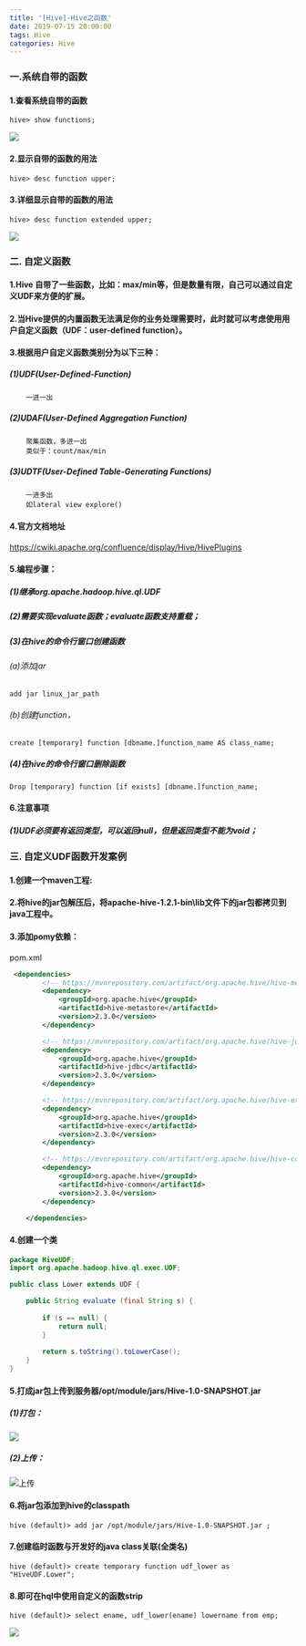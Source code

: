 ```yaml
---
title: '[Hive]-Hive之函数'
date: 2019-07-15 20:00:00
tags: Hive
categories: Hive
---
```



### 一.系统自带的函数
#### 1.查看系统自带的函数
```shell
hive> show functions;
```

![](https://imgconvert.csdnimg.cn/aHR0cHM6Ly91cGxvYWQtaW1hZ2VzLmppYW5zaHUuaW8vdXBsb2FkX2ltYWdlcy80MzkxNDA3LThjNDgzZWU2Y2QwYmZhNGMucG5n?x-oss-process=image/format,png)

#### 2.显示自带的函数的用法
```shell
hive> desc function upper;
```
#### 3.详细显示自带的函数的用法
```shell
hive> desc function extended upper;
```
![](https://imgconvert.csdnimg.cn/aHR0cHM6Ly91cGxvYWQtaW1hZ2VzLmppYW5zaHUuaW8vdXBsb2FkX2ltYWdlcy80MzkxNDA3LWU5NTk5OTI2ZDE1OGFkMzIucG5n?x-oss-process=image/format,png)

### 二. 自定义函数
#### 1.Hive 自带了一些函数，比如：max/min等，但是数量有限，自己可以通过自定义UDF来方便的扩展。

#### 2.当Hive提供的内置函数无法满足你的业务处理需要时，此时就可以考虑使用用户自定义函数（UDF：user-defined function）。

#### 3.根据用户自定义函数类别分为以下三种：
##### (1)UDF(User-Defined-Function)
		一进一出
##### (2)UDAF(User-Defined Aggregation Function)
		聚集函数，多进一出
		类似于：count/max/min
##### (3)UDTF(User-Defined Table-Generating Functions)
		一进多出
		如lateral view explore()
#### 4.官方文档地址
https://cwiki.apache.org/confluence/display/Hive/HivePlugins
#### 5.编程步骤：
##### (1)继承org.apache.hadoop.hive.ql.UDF

##### (2)需要实现evaluate函数；evaluate函数支持重载；
##### (3)在hive的命令行窗口创建函数
###### (a)添加jar
```shell
add jar linux_jar_path
```
###### (b)创建function，
```shell
create [temporary] function [dbname.]function_name AS class_name;
```
##### (4)在hive的命令行窗口删除函数
```shell
Drop [temporary] function [if exists] [dbname.]function_name;
```
#### 6.注意事项
##### (1)UDF必须要有返回类型，可以返回null，但是返回类型不能为void；

### 三. 自定义UDF函数开发案例
#### 1.创建一个maven工程:
#### 2.将hive的jar包解压后，将apache-hive-1.2.1-bin\lib文件下的jar包都拷贝到java工程中。

#### 3.添加pomy依赖：

pom.xml
```xml
 <dependencies>
        <!-- https://mvnrepository.com/artifact/org.apache.hive/hive-metastore -->
        <dependency>
            <groupId>org.apache.hive</groupId>
            <artifactId>hive-metastore</artifactId>
            <version>2.3.0</version>
        </dependency>

        <!-- https://mvnrepository.com/artifact/org.apache.hive/hive-jdbc -->
        <dependency>
            <groupId>org.apache.hive</groupId>
            <artifactId>hive-jdbc</artifactId>
            <version>2.3.0</version>
        </dependency>

        <!-- https://mvnrepository.com/artifact/org.apache.hive/hive-exec -->
        <dependency>
            <groupId>org.apache.hive</groupId>
            <artifactId>hive-exec</artifactId>
            <version>2.3.0</version>
        </dependency>

        <!-- https://mvnrepository.com/artifact/org.apache.hive/hive-common -->
        <dependency>
            <groupId>org.apache.hive</groupId>
            <artifactId>hive-common</artifactId>
            <version>2.3.0</version>
        </dependency>

    </dependencies>
```

#### 4.创建一个类
```java
package HiveUDF;
import org.apache.hadoop.hive.ql.exec.UDF;

public class Lower extends UDF {

	public String evaluate (final String s) {
		
		if (s == null) {
			return null;
		}
		
		return s.toString().toLowerCase();
	}
}
```

#### 5.打成jar包上传到服务器/opt/module/jars/Hive-1.0-SNAPSHOT.jar 

##### (1)打包：
![](https://imgconvert.csdnimg.cn/aHR0cHM6Ly91cGxvYWQtaW1hZ2VzLmppYW5zaHUuaW8vdXBsb2FkX2ltYWdlcy80MzkxNDA3LTZhNDEzZmY4YTBhZDRiN2UucG5n?x-oss-process=image/format,png)

##### (2)上传：

![上传](https://imgconvert.csdnimg.cn/aHR0cHM6Ly91cGxvYWQtaW1hZ2VzLmppYW5zaHUuaW8vdXBsb2FkX2ltYWdlcy80MzkxNDA3LWFlNWU1YTE2YWIyZjJkMjQucG5n?x-oss-process=image/format,png)

#### 6.将jar包添加到hive的classpath
```shell
hive (default)> add jar /opt/module/jars/Hive-1.0-SNAPSHOT.jar ;
```
#### 7.创建临时函数与开发好的java class关联(全类名)
```shell
hive (default)> create temporary function udf_lower as "HiveUDF.Lower";
```
#### 8.即可在hql中使用自定义的函数strip 
```shell
hive (default)> select ename, udf_lower(ename) lowername from emp;
```
![](https://imgconvert.csdnimg.cn/aHR0cHM6Ly91cGxvYWQtaW1hZ2VzLmppYW5zaHUuaW8vdXBsb2FkX2ltYWdlcy80MzkxNDA3LTM5NjY1NmY5Yzc4MTJiODgucG5n?x-oss-process=image/format,png)